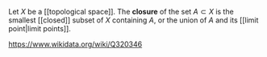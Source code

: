 Let $X$ be a [[topological space]]. The **closure** of the set $A \subset X$ is the smallest [[closed]] subset of $X$ containing $A$, or the union of $A$ and its [[limit point|limit points]].

https://www.wikidata.org/wiki/Q320346
